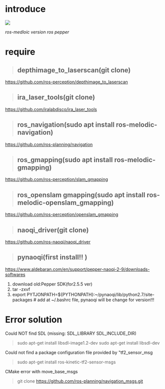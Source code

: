 #  introduce

<img src="https://capsule-render.vercel.app/api?type=waving&color=BDBDC8&height=150&section=header" />

*ros-medloic version ros pepper*



#  require

>##  depthimage_to_laserscan(git clone)
https://github.com/ros-perception/depthimage_to_laserscan

>##  ira_laser_tools(git clone)
https://github.com/iralabdisco/ira_laser_tools

>##  ros_navigation(sudo apt install ros-melodic-navigation)
https://github.com/ros-planning/navigation

>##  ros_gmapping(sudo apt install ros-melodic-gmapping)

https://github.com/ros-perception/slam_gmapping

>##  ros_openslam gmapping(sudo apt install ros-melodic-openslam_gmapping)

https://github.com/ros-perception/openslam_gmapping

>##  naoqi_driver(git clone)

https://github.com/ros-naoqi/naoqi_driver

>## pynaoqi(first install!! )
https://www.aldebaran.com/en/support/pepper-naoqi-2-9/downloads-softwares
1. download old:Pepper SDK(for2.5.5 ver)
2. tar -zxvf <filename>
3. export PYTJONPATH=${PYTHONPATH}:~/pynaoqi/lib/python2.7/site-packages  # add at ~/.bashrc file, pynaoqi will be change for version!!!


#  Error solution

Could NOT find SDL (missing: SDL_LIBRARY SDL_INCLUDE_DIR)

>sudo apt-get install libsdl-image1.2-dev
>sudo apt-get install libsdl-dev

Could not find a package configuration file provided by "tf2_sensor_msg

>sudo apt-get install ros-kinetic-tf2-sensor-msgs

CMake error with move_base_msgs

>git clone https://github.com/ros-planning/navigation_msgs.git




